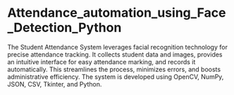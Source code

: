 # Attendance_automation_using_Face_Detection_Python
The Student Attendance System leverages facial recognition technology for precise attendance tracking. It collects student data and images, provides an intuitive interface for easy attendance marking, and records it automatically. This streamlines the process, minimizes errors, and boosts administrative efficiency. The system is developed using OpenCV, NumPy, JSON, CSV, Tkinter, and Python.
